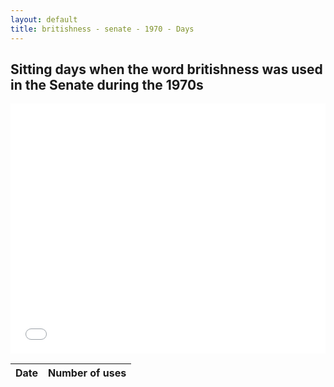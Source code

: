 ```yaml
---
layout: default
title: britishness - senate - 1970 - Days
---
```

## Sitting days when the word **britishness** was used in the Senate during the 1970s

<iframe width="100%" height="400" frameborder="0" scrolling="no" src="//plot.ly/~wragge/751.embed"></iframe>

| Date | Number of uses |
|--------------|----------------|
